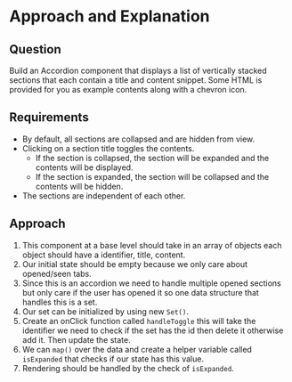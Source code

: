# Approach and Explanation

## Question

Build an Accordion component that displays a list of vertically stacked sections that each contain a title and content snippet. Some HTML is provided for you as example contents along with a chevron icon.

## Requirements

- By default, all sections are collapsed and are hidden from view.
- Clicking on a section title toggles the contents.
  - If the section is collapsed, the section will be expanded and the contents will be displayed.
  - If the section is expanded, the section will be collapsed and the contents will be hidden.
- The sections are independent of each other.

## Approach

1. This component at a base level should take in an array of objects each object should have a identifier, title, content.
2. Our initial state should be empty because we only care about opened/seen tabs.
3. Since this is an accordion we need to handle multiple opened sections but only care if the user has opened it so one data structure that handles this is a set.
4. Our set can be initialized by using new `Set()`.
5. Create an onClick function called `handleToggle` this will take the identifier we need to check if the set has the id then delete it otherwise add it. Then update the state.
6. We can `map()` over the data and create a helper variable called `isExpanded` that checks if our state has this value.
7. Rendering should be handled by the check of `isExpanded`.
